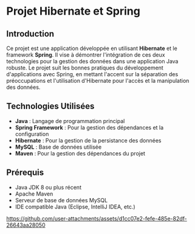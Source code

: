 # Projet Hibernate et Spring

## Introduction
Ce projet est une application développée en utilisant **Hibernate** et le framework **Spring**. Il vise à démontrer l'intégration de ces deux technologies pour la gestion des données dans une application Java robuste. Le projet suit les bonnes pratiques du développement d'applications avec Spring, en mettant l'accent sur la séparation des préoccupations et l'utilisation d'Hibernate pour l'accès et la manipulation des données.

## Technologies Utilisées
- **Java** : Langage de programmation principal
- **Spring Framework** : Pour la gestion des dépendances et la configuration
- **Hibernate** : Pour la gestion de la persistance des données
- **MySQL** : Base de données utilisée
- **Maven** : Pour la gestion des dépendances du projet

## Prérequis
- Java JDK 8 ou plus récent
- Apache Maven
- Serveur de base de données MySQL
- IDE compatible Java (Eclipse, IntelliJ IDEA, etc.)

https://github.com/user-attachments/assets/d1cc07e2-fefe-485e-82df-26643aa28050

